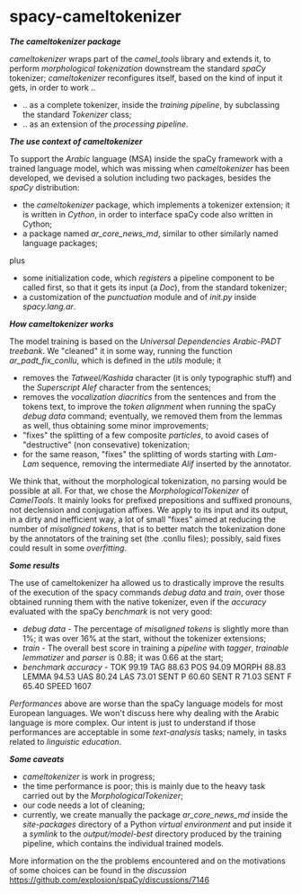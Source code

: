# spacy-cameltokenizer

***The cameltokenizer package***

*cameltokenizer* wraps part of the *camel_tools* library and extends it, to perform *morphological tokenization* downstream the standard *spaCy* tokenizer; *cameltokenizer* reconfigures itself, based on the kind of input it gets, in order to work ..
- .. as a complete tokenizer, inside the *training pipeline*, by subclassing the standard *Tokenizer* class;
- .. as an extension of the *processing pipeline*.

***The use context of cameltokenizer***

To support the *Arabic* language (MSA) inside the spaCy framework with a trained language model, which was missing when *cameltokenizer* has been developed, we devised a solution including two packages, besides the *spaCy* distribution:
- the *cameltokenizer* package, which implements a tokenizer extension; it is written in *Cython*, in order to interface spaCy code also written in Cython;
- a package named *ar_core_news_md*, similar to other similarly named language packages;

plus
- some initialization code, which *registers* a pipeline component to be called first, so that it gets its input (a *Doc*), from the standard tokenizer;
- a customization of the *punctuation* module and of *init.py* inside *spacy.lang.ar*.

***How cameltokenizer works***

The model training is based on the *Universal Dependencies Arabic-PADT treebank*. We "cleaned" it in some way, running the function *ar_padt_fix_conllu*, which is defined in the *utils* module; it
- removes the *Tatweel/Kashida* character (it is only typographic stuff) and the *Superscript Alef* character from the sentences;
- removes the *vocalization diacritics* from the sentences and from the tokens text, to improve the *token alignment* when running the spaCy *debug data* command; eventually, we removed them from the lemmas as well, thus obtaining some minor improvements;
- "fixes" the splitting of a few composite *particles*, to avoid cases of "destructive" (non consevative) tokenization;
- for the same reason, "fixes" the splitting of words starting with *Lam-Lam* sequence, removing the intermediate *Alif* inserted by the annotator.

We think that, without the morphological tokenization, no parsing would be possible at all. For that, we chose the *MorphologicalTokenizer* of *CamelTools*. It mainly looks for prefixed prepositions and suffixed pronouns, not declension and conjugation affixes.
We apply to its input and its output, in a dirty and inefficient way, a lot of small "fixes" aimed at reducing the number of *misaligned tokens*, that is to better match the tokenization done by the annotators of the training set (the .conllu files); possibly, said fixes could result in some *overfitting*.

***Some results***

The use of cameltokenizer ha allowed us to drastically improve the results of the execution of the spacy commands *debug data* and *train*, over those obtained running them with the native tokenizer, even if the *accuracy* evaluated with the spaCy *benchmark* is not very good:
- *debug data* - The percentage of *misaligned tokens* is slightly more than 1%; it was over 16% at the start, without the tokenizer extensions;
- *train* - The overall best score in training a *pipeline* with *tagger*, *trainable lemmatizer* and *parser* is 0.88; it was 0.66 at the start;
- *benchmark accuracy* -
TOK      99.19
TAG      88.63
POS      94.09
MORPH    88.83
LEMMA    94.53
UAS      80.24
LAS      73.01
SENT P   60.60
SENT R   71.03
SENT F   65.40
SPEED    1607

*Performances* above are worse than the spaCy language models for most European languages. We won't discuss here why dealing with the Arabic language is more complex. Our intent is just to understand if those performances are acceptable in some *text-analysis* tasks; namely, in tasks related to *linguistic education*.

***Some caveats***

- *cameltokenizer* is work in progress;
- the time performance is poor; this is mainly due to the heavy task carried out by the *MorphologicalTokenizer*;
- our code needs a lot of cleaning;
- currently, we create manually the package *ar_core_news_md* inside the *site-packages* directory of a Python *virtual environment* and put inside it a *symlink* to the *output/model-best* directory produced by the training pipeline, which contains the individual trained models.

More information on the the problems encountered and on the motivations of some choices can be found in the *discussion* https://github.com/explosion/spaCy/discussions/7146